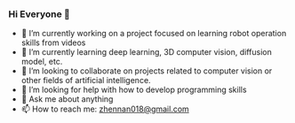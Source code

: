 ### Hi Everyone 👋

- 🔭 I’m currently working on a project focused on learning robot operation skills from videos
- 🌱 I’m currently learning deep learning, 3D computer vision, diffusion model, etc.
- 👯 I’m looking to collaborate on projects related to computer vision or other fields of artificial intelligence.
- 🤔 I’m looking for help with how to develop programming skills
- 💬 Ask me about anything
- 📫 How to reach me: zhennan018@gmail.com
